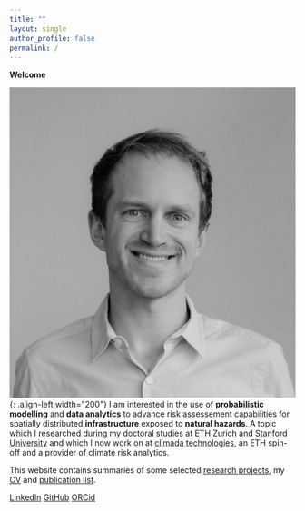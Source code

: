 ```yaml
---
title: ""
layout: single
author_profile: false
permalink: /
---
```


**Welcome**

![](/assets/images/LB_clim_lowres.jpeg){: .align-left width="200"}
I am interested in the use of **probabilistic modelling** and **data analytics** to advance risk assessement capabilities for spatially distributed **infrastructure** exposed to **natural hazards**. A topic which I researched during my doctoral studies at [ETH Zurich](https://www.ethz.ch/) and [Stanford University](https://www.stanford.edu/) and which I now work on at [climada technologies](https://www.climada.tech/), an ETH spin-off and a provider of climate risk analytics. 

<!--  
I am passionate about **probabilistic modelling** and **data analytics** to advance risk assessement capabilities for spatially distributed **infrastructure** exposed to **natural hazards**. 
I am a doctoral student at [ETH Zurich](https://www.ethz.ch/) and was a visiting researcher at [Stanford University](https://www.stanford.edu/). In my research, I use **probabilistic modelling** and **data analytics** to advance risk assessment for spatially distributed **infrastructure** exposed to **natural hazards**.

Before that, I worked as an infrastructure asset manager for the Swiss Federal Railway ([SBB](https://company.sbb.ch/en/home.html)).
-->
This website contains summaries of some selected [research projects](https://bodlukas.github.io/projects/), my [CV](/assets/CV_LB.pdf) and [publication list](https://bodlukas.github.io/publications/).

<a class="btn btn--primary" href="https://www.linkedin.com/in/lukas-bodenmann/"> <i class="fab fa-fw fa-linkedin"></i> LinkedIn</a>  <a class="btn btn--primary" href="https://github.com/bodlukas"> <i class="fab fa-fw fa-github"></i> GitHub</a>   <a class="btn btn--primary" href="https://orcid.org/0000-0002-7742-3306"> <i class="fab fa-fw fa-orcid"></i> ORCid</a>

<!--  
|--------------|---------|
| News | |
|--------------|---------|
| Mar 01, 2022  | Start as a visiting student researcher at [Stanford University](https://www.stanford.edu/).  |
| Sep 12, 2021  | Presentation at the 31st European Conference for Safety and Reliability (ESREL) in Angers, France. See [here](https://doi.org/10.3850/978-981-18-2016-8_559-cd) for the presented work.  |
| Mar 15, 2021  | Presentation at the 1st Croatian Conference on Earthquake Engineering (online). See [here](https://www.research-collection.ethz.ch/handle/20.500.11850/502087) for the presented work. |
| Nov 21, 2020  | Presentation at the Swiss Geoscience Meeting (online).  |
| Jun 11, 2020  | Our paper "The role of risk measures in making seismic upgrading decisions" has been published by Earthquake Spectra. See [here](https://doi.org/10.1177/8755293020919423) for the paper. |
| Aug 01, 2019  | Start of my doctoral studies at ETH Zurich  |
-->
